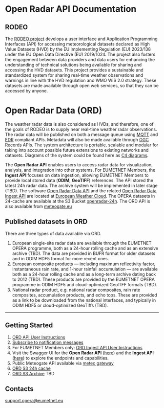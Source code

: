 # Open Radar API Documentation


## RODEO

The [RODEO project](https://rodeo-project.eu/) develops a user interface and Application Programming Interfaces (API) for accessing meteorological datasets declared as High Value Datasets (HVD) by the EU Implementing Regulation (EU) 2023/138 under the EU Open Data Directive (EU) 2019/1024. The project also fosters the engagement between data providers and data users for enhancing the understanding of technical solutions being available for sharing and accessing the HVD datasets.
This project provides a sustainable and standardized system for sharing real-time weather observations and warnings in line with the HVD regulation and WMO WIS 2.0 strategy. These datasets are made available through open web services, so that they can be accessed by anyone.

# Open Radar Data (ORD)

The weather radar data is also considered as HVDs, and therefore, one of the goals of RODEO is to supply near real-time weather radar observations. The radar data will be published on both a message queue using [MQTT](https://mqtt.org/) and [EDR](https://ogcapi.ogc.org/edr/) compliant APIs. Metadata will also be made available through [OGC Records](https://ogcapi.ogc.org/records/) APIs. The system architecture is portable, scalable and modular for taking into account possible future extensions to existing networks and datasets. Diagrams of the system could be found here as [C4 diagrams](https://github.com/EUMETNET/openradardata-technical-architecture/tree/ingest/source/images/c4-container-openradar-wp6-user.png).


The **Open Radar API** enables users to access radar data for visualization, analysis, and integration into other systems. For EUMETNET Members, the **Ingest API** focuses on data ingestion, allowing EUMETNET Members to provide local stored data (**ODIM**, **GeoTIFF**) references. The API stored the latest 24h radar data. The archive system will be implemented in later stage (TBD). 
The software [Open Radar Data API](https://radar.meteogate.eu/api/) and the related [Open Radar Data Ingest API](https://radar.meteogate.eu/ingest/) are located at [European Weather Cloud](https://europeanweather.cloud/). The OPERA datasets in 24-cache are available at the S3 Bucket [openradar-24h](https://s3.waw3-1.cloudferro.com/openradar-24h/). The ORD API is also available from [meteogate.eu](https://api.meteogate.eu/ord/edr)



## Published datasets in ORD
There are three types of data available via ORD.
1. European single-site radar data are available through the EUMETNET OPERA programme, both as a 24-hour rolling cache and as an extensive archive (TBD). The data are provided in BUFR format for older datasets and in ODIM HDF5 format for more recent ones.
2. European composite products — including maximum reflectivity factor, instantaneous rain rate, and 1-hour rainfall accumulation — are available both as a 24-hour rolling cache and as a long-term archive dating back to 2012 (TBD). These products are provided by the EUMETNET OPERA programme in ODIM HDF5 and cloud-optimized GeoTIFF formats (TBD).
3. National radar product, e.g. national radar composites, rain rate composites, accumulation products, and echo tops. These are provided as a link to be downloaded from the national interfaces, and typically in ODIM HDF5 or cloud-optimized GeoTiffs (TBD).

---
## Getting Started

1. [ORD API User Instructions](ORD_API.md)
2. [Subscribe to notification messages](ORD_MQTT.md)
3. For EUMETNET Members only: [ORD Ingest API User Instructions](ORD_INGEST.md)
4. Visit the Swagger UI for the **Open Radar API** ([here](https://radar.meteogate.eu/api/docs)) and the **Ingest API** ([here](https://radar.meteogate.eu/ingest/docs)) to explore the endpoints and capabilities.
5. Public Meteogate API available via [meteo gateway](https://api.meteogate.eu/ord/edr)
6. [ORD S3 24h cache](https://s3.waw3-1.cloudferro.com/openradar-24h/)
7. [ORD S3 Archive](https://s3.waw3-1.cloudferro.com/openradar-archive/) TBD
   

## Contacts
support.opera@eumetnet.eu
